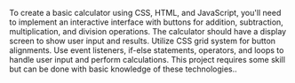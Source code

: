 To create a basic calculator using CSS, HTML, and JavaScript, you'll need to implement an
interactive interface with buttons for addition, subtraction, multiplication, and division
operations. The calculator should have a display screen to show user input and results.
Utilize CSS grid system for button alignments. Use event listeners, if-else statements, operators, and
loops to handle user input and perform calculations. This project requires some skill but can be
done with basic knowledge of these technologies..

